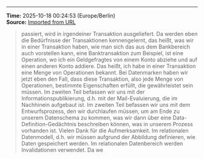 

---
**Time:** 2025-10-18 00:24:53 (Europe/Berlin)  
**Source:** [Imported from URL](https://github.com/kay-cottage/2025_study/blob/main/core/db/10_1_1_db_v.md)

> passiert, wird in irgendeiner Transaktion ausgeliefert. Da werden eben die Bedürfnisse der Transaktionen kennengelernt, das heißt, was wir in einer Transaktion haben, wie man sich das aus dem Bankbereich auch vorstellen kann, eine Banktransaktion zum Beispiel, ist eine Operation, wo ich ein Geldgefragtes von einem Konto abziehe und auf einen anderen Konto addiere. Das heißt, ich habe in einer Transaktion eine Menge von Operationen bekannt. Bei Datenmarken haben wir jetzt eben den Fall, dass diese Transaktion, also jede Menge von Operationen, bestimmte Eigenschaften erfüllt, die gewährleistet sein müssen. Im zweiten Teil befassen wir uns mit der Informationspublikierung, d.h. mit der Mail-Evaluierung, die im Nachhinein aufgebaut ist. Im zweiten Teil befassen wir uns mit dem Entwurfsprozess, den wir durchlaufen müssen, um am Ende zu unserem Datenschema zu kommen, was wir dann über eine Data-Definition-Gedächtnis beschreiben können, was in unserem Prozess vorhanden ist. Vielen Dank für die Aufmerksamkeit. Im relationalen Datenmodell, d.h. wir müssen aufgrund der Abbildung definieren, wie Daten gespeichert werden. Im relationalen Datenbereich werden Invalidationen verwendet. Da we
